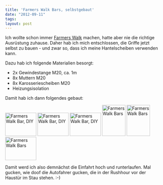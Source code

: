 ```yaml
---
title: 'Farmers Walk Bars, selbstgebaut'
date: "2012-09-11"
tags: 
layout: post
---
```

Ich wollte schon immer [Farmers Walk][0] machen, hatte aber nie die
richtige Ausrüstung zuhause. Daher hab ich mich entschlossen, die Griffe
jetzt selbst zu bauen - und zwar so, dass ich meine Hantelscheiben
verwenden kann.

Dazu hab ich folgende Materialien besorgt:

* 2x Gewindestange M20, ca. 1m
* 8x Muttern M20
* 8x Karosseriescheiben M20
* Heizungsisolation

Damit hab ich dann folgendes gebaut:

<a href="http://www.flickr.com/photos/cringe/7975410348/" title="Farmers Walk Bar, DIY by cringe, on Flickr"><img src="http://farm9.staticflickr.com/8311/7975410348_b1f1d07d42_t.jpg" width="100" height="75" alt="Farmers Walk Bar, DIY"></a>
<a href="http://www.flickr.com/photos/cringe/7975410210/" title="Farmers Walk Bar, DIY by cringe, on Flickr"><img src="http://farm9.staticflickr.com/8319/7975410210_6fc813fd0a_t.jpg" width="100" height="75" alt="Farmers Walk Bar, DIY"></a>
<a href="http://www.flickr.com/photos/cringe/7975409389/" title="Farmers Walk Bar, DIY by cringe, on Flickr"><img src="http://farm9.staticflickr.com/8033/7975409389_285db5db22_t.jpg" width="100" height="75" alt="Farmers Walk Bar, DIY"></a>
<a href="http://www.flickr.com/photos/cringe/7976566414/" title="Farmers Walk Bars by cringe, on Flickr"><img src="http://farm9.staticflickr.com/8169/7976566414_5e805d404b_t.jpg" width="75" height="100" alt="Farmers Walk Bars"></a>
<a href="http://www.flickr.com/photos/cringe/7976566814/" title="Farmers Walk Bars by cringe, on Flickr"><img src="http://farm9.staticflickr.com/8321/7976566814_f2eeeb698f_t.jpg" width="75" height="100" alt="Farmers Walk Bars"></a>
<a href="http://www.flickr.com/photos/cringe/7976563141/" title="Farmers Walk Bars by cringe, on Flickr"><img src="http://farm9.staticflickr.com/8029/7976563141_524900430e_t.jpg" width="100" height="75" alt="Farmers Walk Bars"></a>

Damit werd ich also demnächst die Einfahrt hoch und runterlaufen. Mal
gucken, wie doof die Autofahrer gucken, die in der Rushhour vor der
Haustür im Stau stehen. :-)

[0]: http://www.bodybuilding.com/exercises/detail/view/name/farmers-walk
